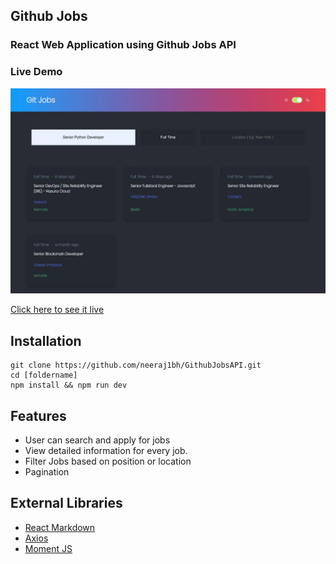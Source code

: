## Github Jobs
### React Web Application using Github Jobs API

### Live Demo

[![project thumbnail](./src/assets/Screen1.webp)](https://githubjobsapi.netlify.app/)



[Click here to see it live](https://githubjobsapi.netlify.app/)


## Installation
```
git clone https://github.com/neeraj1bh/GithubJobsAPI.git
cd [foldername]
npm install && npm run dev

```

## Features
- User can search and apply for jobs
- View detailed information for every job.
- Filter Jobs based on position or location
- Pagination

## External Libraries
- [React Markdown](https://github.com/remarkjs/react-markdown.git) 
- [Axios](https://github.com/axios/axios)
- [Moment JS](https://github.com/moment/moment.git) 
